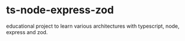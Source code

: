 # ts-node-express-zod
educational project to learn various architectures with typescript, node, express and zod.
